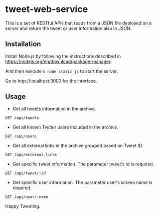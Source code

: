# tweet-web-service

This is a set of RESTful APIs that reads from a JSON file deployed on a server and return the tweet or user information also in JSON.

## Installation

Install Node.js by following the instructions described in https://nodejs.org/en/download/package-manager.

And then execute `$ node static.js` to start the server.

Go to http://localhost:3000 for the interface.

## Usage

* Get all tweets information in the archive.
```
GET /api/tweets
```
    
* Get all known Twitter  users included in the archive.
```
GET /api/users
```

* Get all external links in the archive grouped based on Tweet ID.
```
GET /api/external_links
```
    
* Get specific tweet information. The parameter tweet's id is required.
```
GET /api/tweet/:id
```

* Get specific user information. The parameter user's screen name is required.
```
GET /api/user/:name
```

Happy Tweeting.